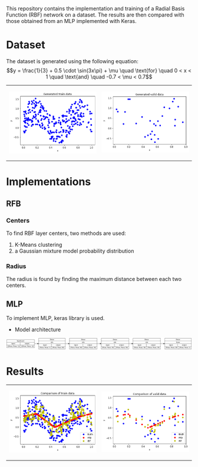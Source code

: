 This repository contains the implementation and training of a Radial Basis Function (RBF) network on a dataset. The results are then compared with those obtained from an MLP implemented with Keras.

# Dataset

The dataset is generated using the following equation:
$$y = \frac{1}{3} + 0.5 \cdot \sin(3x\pi) + \mu \quad \text{for} \quad 0 < x < 1 \quad \text{and} \quad -0.7 < \mu < 0.7$$
<div align="center">
<table class="tg">
<tbody>
<tr>
<td>
<p align="center">
<img width="360" src="./images/ds-train.png">
</p></td>
<td>
<p align="center">
<img width="360" src="./images/ds-valid.png">
</p></td></tr>
</tbody>
</table>
</div>


# Implementations

## RFB

### Centers
To find RBF layer centers, two methods are used:

1. K-Means clustering
2. a Gaussian mixture model probability distribution

### Radius
The radius is found by finding the maximum distance between each two centers.

## MLP
To implement MLP, keras library is used.

- Model architecture
<p align="center">
<img src="./images/mlp-arch.png">
</p>


# Results
<div align="center">
<table class="tg">
<tbody>
<tr>
<td>
<p align="center">
<img width="360" src="./images/res-train.png">
</p></td>
<td>
<p align="center">
<img width="360" src="./images/res-valid.png">
</p></td></tr>
</tbody>
</table>
</div>
